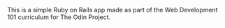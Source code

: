 This is a simple Ruby on Rails app made as part of the Web Development 101 curriculum for The Odin Project.